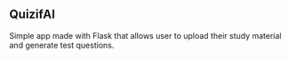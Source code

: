 ## QuizifAI
Simple app made with Flask that allows user to upload their study material and generate test questions. 
